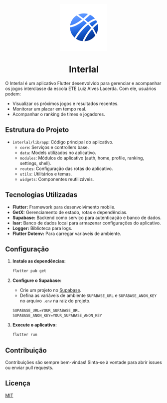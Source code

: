 <p align="center">
  <img src="assets/images/logo.png" alt="Interlal Logo" width="150"/>
</p>

<h1 align="center">Interlal</h1>

O Interlal é um aplicativo Flutter desenvolvido para gerenciar e acompanhar os jogos interclasse da escola ETE Luiz Alves Lacerda. Com ele, usuários podem:

*   Visualizar os próximos jogos e resultados recentes.
*   Monitorar um placar em tempo real.
*   Acompanhar o ranking de times e jogadores.

## Estrutura do Projeto
*   `interlal/lib/app`: Código principal do aplicativo.
    *   `core`: Serviços e controllers base.
    *   `data`: Models utilizados no aplicativo.
    *   `modules`: Módulos do aplicativo (auth, home, profile, ranking, settings, shell).
    *   `routes`: Configuração das rotas do aplicativo.
    *   `utils`: Utilitários e temas.
    *   `widgets`: Componentes reutilizáveis.

## Tecnologias Utilizadas

*   **Flutter:** Framework para desenvolvimento mobile.
*   **GetX:** Gerenciamento de estado, rotas e dependências.
*   **Supabase:** Backend como serviço para autenticação e banco de dados.
*   **Isar:** Banco de dados local para armazenar configurações do aplicativo.
*   **Logger:** Biblioteca para logs.
*   **Flutter Dotenv:** Para carregar variáveis de ambiente.

## Configuração

1.  **Instale as dependências:**

    ```bash
    flutter pub get
    ```

2.  **Configure o Supabase:**

    *   Crie um projeto no [Supabase](https://supabase.com/).
    *   Defina as variáveis de ambiente `SUPABASE_URL` e `SUPABASE_ANON_KEY` no arquivo `.env` na raiz do projeto.

    ```
    SUPABASE_URL=YOUR_SUPABASE_URL
    SUPABASE_ANON_KEY=YOUR_SUPABASE_ANON_KEY
    ```

3.  **Execute o aplicativo:**

    ```bash
    flutter run
    ```

## Contribuição

Contribuições são sempre bem-vindas! Sinta-se à vontade para abrir issues ou enviar pull requests.

## Licença

[MIT](LICENSE)
